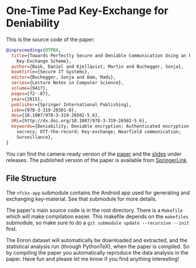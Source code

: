 One-Time Pad Key-Exchange for Deniability
===============================================================================

This is the source code of the paper:

```bibtex
@inproceedings{OTPKX,
  title={Towards Perfectly Secure and Deniable Communication Using an NFC-Based 
    Key-Exchange Scheme},
  author={Bosk, Daniel and Kjellqvist, Martin and Buchegger, Sonja},
  booktitle={Secure IT Systems},
  editor={Buchegger, Sonja and Dam, Mads},
  series={Lecture Notes in Computer Science},
  volume={9417},
  pages={72--87},
  year={2015},
  publisher={Springer International Publishing},
  isbn={978-3-319-26501-8},
  doi={10.1007/978-3-319-26502-5_6},
  URL={http://dx.doi.org/10.1007/978-3-319-26502-5_6},
  keywords={Deniability; Deniable encryption; Authenticated encryption; Perfect 
    secrecy; Off-the-record; Key-exchange; Nearfield communication; 
    Surveillance},
}
```

You can find the camera-ready version of the [paper][1] and the [slides][2] 
under releases.  The published version of the paper is available from 
[SpringerLink][3].

[1]: https://github.com/dbosk/otpkx/releases/download/v1.1/otpkx.pdf
[2]: https://github.com/dbosk/otpkx/releases/download/v1.1/otpkx-slides.pdf
[3]: http://link.springer.com/chapter/10.1007/978-3-319-26502-5_6


File Structure
-------------------------------------------------------------------------------

The `nfckx-app` submodule contains the Android app used for generating and 
exchanging key-material.  See that submodule for more details.

The paper's main source code is in the root directory.  There is a `Makefile` 
which will make compilation easier.  This makefile depends on the `makefiles` 
submodule, so make sure to do a `git submodule update --recursive --init` 
first.

The Enron dataset will automatically be downloaded and extracted, and the 
statistical analysis run (through PythonTeX), when the paper is compiled.  So 
by compiling the paper you automatically reproduce the data analysis in the 
paper.  Have fun and please let me know if you find anything interesting!
